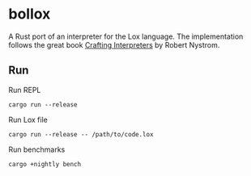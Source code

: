 # bollox

A Rust port of an interpreter for the Lox language.
The implementation follows the great book [Crafting Interpreters](https://craftinginterpreters.com/) by Robert Nystrom.

## Run

Run REPL

```
cargo run --release
```

Run Lox file

```
cargo run --release -- /path/to/code.lox
```

Run benchmarks

```
cargo +nightly bench
```
